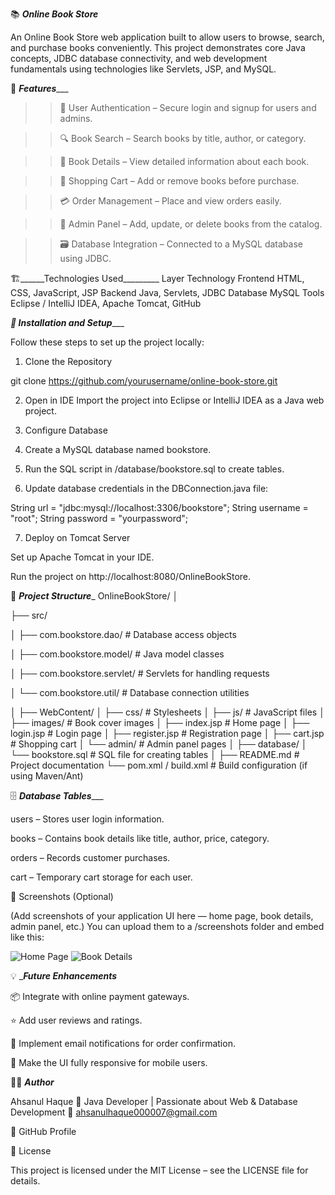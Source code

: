 📚 _____Online Book Store_____

An Online Book Store web application built to allow users to browse, search, and purchase books conveniently. This project demonstrates core Java concepts, JDBC database connectivity, and web development fundamentals using technologies like Servlets, JSP, and MySQL.

🚀 _______Features__________

>>👤 User Authentication – Secure login and signup for users and admins.

>>🔍 Book Search – Search books by title, author, or category.

>>📖 Book Details – View detailed information about each book.

>>🛒 Shopping Cart – Add or remove books before purchase.

>>💳 Order Management – Place and view orders easily.

>>🧾 Admin Panel – Add, update, or delete books from the catalog.

>>🗃️ Database Integration – Connected to a MySQL database using JDBC.

🏗️______Technologies Used_________
Layer	Technology
Frontend	HTML, CSS, JavaScript, JSP
Backend	Java, Servlets, JDBC
Database	MySQL
Tools	Eclipse / IntelliJ IDEA, Apache Tomcat, GitHub


___🧰 Installation and Setup______

Follow these steps to set up the project locally:

1. Clone the Repository

git clone https://github.com/yourusername/online-book-store.git


2. Open in IDE
Import the project into Eclipse or IntelliJ IDEA as a Java web project.

3. Configure Database

4. Create a MySQL database named bookstore.

5. Run the SQL script in /database/bookstore.sql to create tables.

6. Update database credentials in the DBConnection.java file:

String url = "jdbc:mysql://localhost:3306/bookstore";
String username = "root";
String password = "yourpassword";


7. Deploy on Tomcat Server

Set up Apache Tomcat in your IDE.

Run the project on http://localhost:8080/OnlineBookStore.

📂 ___Project Structure____
OnlineBookStore/
│

├── src/

│   ├── com.bookstore.dao/               # Database access objects

│   ├── com.bookstore.model/             # Java model classes

│   ├── com.bookstore.servlet/     # Servlets for handling requests

│   └── com.bookstore.util/        # Database connection utilities

│
├── WebContent/
│   ├── css/                       # Stylesheets
│   ├── js/                        # JavaScript files
│   ├── images/                    # Book cover images
│   ├── index.jsp                  # Home page
│   ├── login.jsp                  # Login page
│   ├── register.jsp               # Registration page
│   ├── cart.jsp                   # Shopping cart
│   └── admin/                     # Admin panel pages
│
├── database/
│   └── bookstore.sql              # SQL file for creating tables
│
├── README.md                      # Project documentation
└── pom.xml / build.xml            # Build configuration (if using Maven/Ant)

🗄️ ___Database Tables______

users – Stores user login information.

books – Contains book details like title, author, price, category.

orders – Records customer purchases.

cart – Temporary cart storage for each user.

📸 Screenshots (Optional)

(Add screenshots of your application UI here — home page, book details, admin panel, etc.)
You can upload them to a /screenshots folder and embed like this:

![Home Page](screenshots/home.png)
![Book Details](screenshots/book-details.png)

💡 ____Future Enhancements___

📦 Integrate with online payment gateways.

⭐ Add user reviews and ratings.

🔔 Implement email notifications for order confirmation.

📱 Make the UI fully responsive for mobile users.

🧑‍💻 ___Author___

Ahsanul Haque
💼 Java Developer | Passionate about Web & Database Development
📧 ahsanulhaque000007@gmail.com

🔗 GitHub Profile

📝 License

This project is licensed under the MIT License – see the LICENSE
 file for details.
